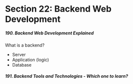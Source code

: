 <h1>Section 22: Backend Web Development</h1>

<h5>190. Backend Web Development Explained</h5>

What is a backend?

- Server
- Application (logic)
- Database

<h5>191. Backend Tools and Technologies - Which one to learn?</h5>

